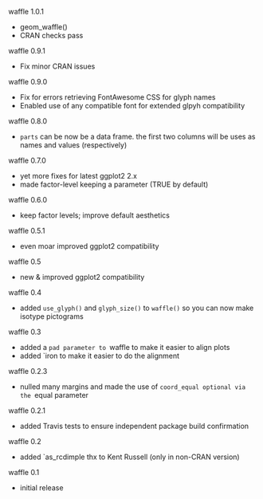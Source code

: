 waffle 1.0.1
- geom_waffle()
- CRAN checks pass

waffle 0.9.1
- Fix minor CRAN issues

waffle 0.9.0
- Fix for errors retrieving FontAwesome CSS for glyph names
- Enabled use of any compatible font for extended glpyh compatibility

waffle 0.8.0
- `parts` can be now be a data frame. the first two columns will be uses as
   names and values (respectively)

waffle 0.7.0
- yet more fixes for latest ggplot2 2.x
- made factor-level keeping a parameter (TRUE by default)

waffle 0.6.0
- keep factor levels; improve default aesthetics

waffle 0.5.1
- even moar improved ggplot2 compatibility

waffle 0.5
- new & improved ggplot2 compatibility

waffle 0.4
- added `use_glyph()` and `glyph_size()` to `waffle()` so you can now make isotype pictograms

waffle 0.3
- added a `pad parameter to `waffle to make it easier to align plots
- added `iron to make it easier to do the alignment

waffle 0.2.3
- nulled many margins and made the use of `coord_equal optional via the `equal parameter

waffle 0.2.1
- added Travis tests to ensure independent package build confirmation

waffle 0.2
- added `as_rcdimple thx to Kent Russell (only in non-CRAN version)

waffle 0.1
- initial release
